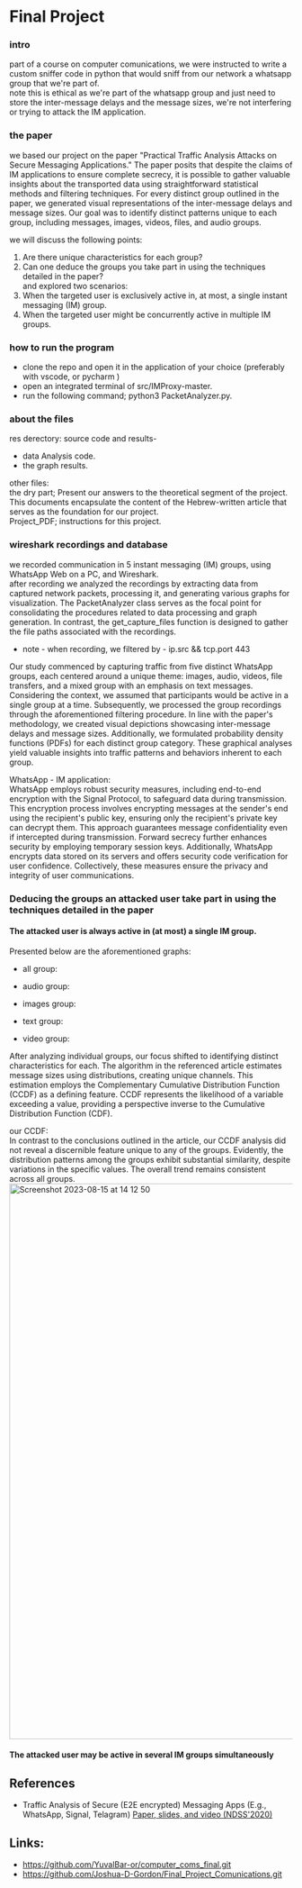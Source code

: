 # Final Project

### intro 
part of a course on computer comunications, we were instructed to write a custom sniffer code in python that would sniff from our network a whatsapp group that we're part of. <br/>
note this is ethical as we're part of the whatsapp group and just need to store the inter-message delays and the message sizes, we're not interfering or trying to attack the IM application.<br/>

### the paper 
we based our project on the paper "Practical Traffic Analysis Attacks on Secure Messaging Applications." The paper posits that despite the claims of IM applications to ensure complete secrecy, it is possible to gather valuable insights about the transported data using straightforward statistical methods and filtering techniques.
For every distinct group outlined in the paper, we generated visual representations of the inter-message delays and message sizes. Our goal was to identify distinct patterns unique to each group, including messages, images, videos, files, and audio groups.

we will discuss the following points:
1. Are there unique characteristics for each group?
2. Can one deduce the groups you take part in using the techniques detailed in the paper? <br/>
and explored two scenarios:
1. When the targeted user is exclusively active in, at most, a single instant messaging (IM) group.
2. When the targeted user might be concurrently active in multiple IM groups.

### how to run the program 
* clone the repo and open it in the application of your choice (preferably with vscode, or pycharm )
* open an integrated terminal of src/IMProxy-master.
* run the following command; python3 PacketAnalyzer.py.

### about the files
res derectory: source code and results- <br/>
* data Analysis code.
* the graph results. <br/>

other files: <br/>
the dry part; Present our answers to the theoretical segment of the project. This documents encapsulate the content of the Hebrew-written article that serves as the foundation for our project. <br/>
Project_PDF; instructions for this project. 

### wireshark recordings and database
we recorded communication in 5 instant messaging (IM) groups, using WhatsApp Web on a PC, and Wireshark. <br/>
after recording we analyzed the recordings by extracting data from captured network packets, processing it, and generating various graphs for visualization. The PacketAnalyzer class serves as the focal point for consolidating the procedures related to data processing and graph generation. In contrast, the get_capture_files function is designed to gather the file paths associated with the recordings. <br/>

* note - when recording, we filtered by - ip.src && tcp.port 443 <br/>

Our study commenced by capturing traffic from five distinct WhatsApp groups, each centered around a unique theme: images, audio, videos, file transfers, and a mixed group with an emphasis on text messages. Considering the context, we assumed that participants would be active in a single group at a time. Subsequently, we processed the group recordings through the aforementioned filtering procedure. In line with the paper's methodology, we created visual depictions showcasing inter-message delays and message sizes. Additionally, we formulated probability density functions (PDFs) for each distinct group category. These graphical analyses yield valuable insights into traffic patterns and behaviors inherent to each group. <br/>

WhatsApp - IM application: <br/>
WhatsApp employs robust security measures, including end-to-end encryption with the Signal Protocol, to safeguard data during transmission. This encryption process involves encrypting messages at the sender's end using the recipient's public key, ensuring only the recipient's private key can decrypt them. This approach guarantees message confidentiality even if intercepted during transmission. Forward secrecy further enhances security by employing temporary session keys. Additionally, WhatsApp encrypts data stored on its servers and offers security code verification for user confidence. Collectively, these measures ensure the privacy and integrity of user communications.

### Deducing the groups an attacked user take part in using the techniques detailed in the paper
#### The attacked user is always active in (at most) a single IM group.
Presented below are the aforementioned graphs: 
* all group:

* audio group:

* images group:

* text group:

* video group: 


After analyzing individual groups, our focus shifted to identifying distinct characteristics for each. The algorithm in the referenced article estimates message sizes using distributions, creating unique channels. This estimation employs the Complementary Cumulative Distribution Function (CCDF) as a defining feature. CCDF represents the likelihood of a variable exceeding a value, providing a perspective inverse to the Cumulative Distribution Function (CDF).<br/>

our CCDF: <br/>
In contrast to the conclusions outlined in the article, our CCDF analysis did not reveal a discernible feature unique to any of the groups. Evidently, the distribution patterns among the groups exhibit substantial similarity, despite variations in the specific values. The overall trend remains consistent across all groups.
<img width="987" alt="Screenshot 2023-08-15 at 14 12 50" src="https://github.com/YuvalBar-or/computer_coms_final/assets/118693941/520f70fd-6e52-44de-a35f-7c7071ec83ba">



#### The attacked user may be active in several IM groups simultaneously



## References
* Traffic Analysis of Secure (E2E encrypted) Messaging Apps (E.g., WhatsApp, Signal, Telagram)
[Paper, slides, and video (NDSS'2020)](https://www.ndss-symposium.org/ndss-paper/practical-traffic-analysis-attacks-on-secure-messaging-applications/)

## Links:
* https://github.com/YuvalBar-or/computer_coms_final.git
* https://github.com/Joshua-D-Gordon/Final_Project_Comunications.git
